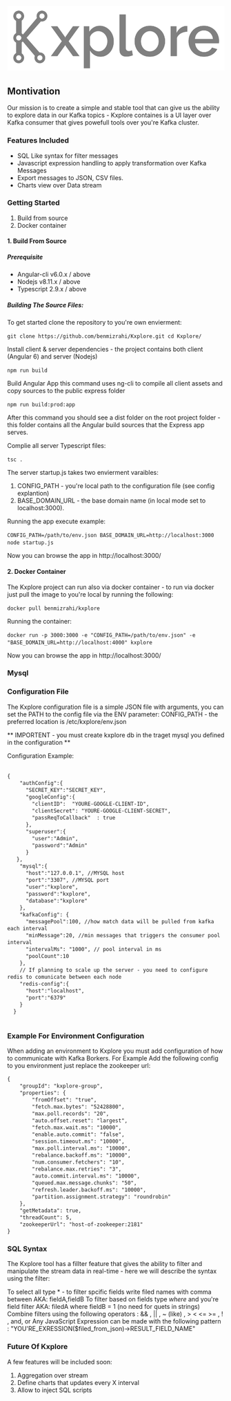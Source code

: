 ## ![alt text](https://raw.githubusercontent.com/benmizrahi/Kxplore/master/app/src/assets/k_logo.png)
## Montivation
Our mission is to create a simple and stable tool that can give us the ability to explore data in our Kafka topics - Kxplore containes is a UI layer over Kafka consumer that gives powefull tools over you're Kafka cluster.

### Features Included
 - SQL Like syntax for filter messages
 - Javascript expression handling to apply transformation over Kafka Messages 
 - Export messages to JSON, CSV files.
 - Charts view over Data stream

### Getting Started

1. Build from source 
2. Docker container 

#### 1. Build From Source

#####  Prerequisite
- Angular-cli v6.0.x / above
- Nodejs v8.11.x / above
- Typescript 2.9.x / above

##### Building The Source Files:
To get started clone the repository to you're own envierment:

`
git clone https://github.com/benmizrahi/Kxplore.git
cd Kxplore/
`

Install client & server dependencies - the project contains both client (Angular 6) and server (Nodejs)

``
npm run build 
``

Build Angular App this command uses ng-cli to compile all client assets and copy sources to the public express folder

`
npm run build:prod:app
`

After this command you should see a dist folder on the root project folder - this folder contains all the Angular build sources that the Express app serves.

Complie all server Typescript files:

`
tsc .
`

The server startup.js takes two envierment varaibles:
1. CONFIG_PATH - you're local path to the configuration file (see config explantion)
2. BASE_DOMAIN_URL - the base domain name (in local mode set to localhost:3000).

Running the app execute example:

``
CONFIG_PATH=/path/to/env.json BASE_DOMAIN_URL=http://localhost:3000 node startup.js
``

Now you can browse the app in http://localhost:3000/

#### 2. Docker Container

The Kxplore project can run also via docker container - to run via docker just pull the image to you're local by running the following:

`
docker pull benmizrahi/kxplore
`

Running the container:

``
docker run -p 3000:3000 -e "CONFIG_PATH=/path/to/env.json" -e "BASE_DOMAIN_URL=http://localhost:4000" kxplore
``


Now you can browse the app in http://localhost:3000/

### Mysql 

### Configuration File
The Kxplore configuration file is a simple JSON file with arguments, you can set the PATH to the config file via the ENV parameter: CONFIG_PATH - the preferred location is /etc/kxplore/env.json

** IMPORTENT - you must create kxplore db in the traget mysql you defined in the configuration **

Configuration Example:
```

{
    "authConfig":{
      "SECRET_KEY":"SECRET_KEY",
      "googleConfig":{
        "clientID":  "YOURE-GOOGLE-CLIENT-ID",
        "clientSecret": "YOURE-GOOGLE-CLIENT-SECRET",
        "passReqToCallback"  : true
      },
      "superuser":{
        "user":"Admin",
        "password":"Admin"
      }
   },
    "mysql":{
      "host":"127.0.0.1", //MYSQL host
      "port":"3307", //MYSQL port
      "user":"kxplore",
      "password":"kxplore",
      "database":"kxplore"
    },
    "kafkaConfig": { 
      "messagePool":100, //how match data will be pulled from kafka each interval 
      "minMessage":20, //min messages that triggers the consumer pool interval
      "intervalMs": "1000", // pool interval in ms
      "poolCount":10
    },
    // If planning to scale up the server - you need to configure redis to comunicate between each node
    "redis-config":{
      "host":"localhost", 
      "port":"6379"
    }
  }


```

### Example For Environment Configuration

When adding an environment to Kxplore you must add configuration of how to communicate with Kafka Borkers.
For Example Add the following config to you environment just replace the zookeeper url:

```
{
	"groupId": "kxplore-group",
	"properties": {
		"fromOffset": "true",
		"fetch.max.bytes": "52428800",
		"max.poll.records": "20",
		"auto.offset.reset": "largest",
		"fetch.max.wait.ms": "10000",
		"enable.auto.commit": "false",
		"session.timeout.ms": "10000",
		"max.poll.interval.ms": "10000",
		"rebalance.backoff.ms": "10000",
		"num.consumer.fetchers": "10",
		"rebalance.max.retries": "3",
		"auto.commit.interval.ms": "10000",
		"queued.max.message.chunks": "50",
		"refresh.leader.backoff.ms": "10000",
		"partition.assignment.strategy": "roundrobin"
	},
	"getMetadata": true,
	"threadCount": 5,
	"zookeeperUrl": "host-of-zookeeper:2181"
}
```


### SQL Syntax

The Kxplore tool has a fillter feature that gives the ability to filter and manipulate the stream data in real-time - here we will describe the syntax using the filter:

To select all type * - to filter spcific fields write filed names with comma between AKA: fieldA,fieldB
To filter based on fields type *where* and you're field filter AKA: filedA where fieldB = 1 (no need for quets in strings)
Combine filters using the following operators : && , || , ~ (like) , > < <= >= , ! , and, or
Any JavaScript Expression can be made with the following pattern : "YOU'RE_EXRESSION($filed_from_json)->RESULT_FIELD_NAME"


### Future Of Kxplore 
A few features will be included soon:

1. Aggregation over stream 
2. Define charts that updates every X interval
3. Allow to inject SQL scripts 

 